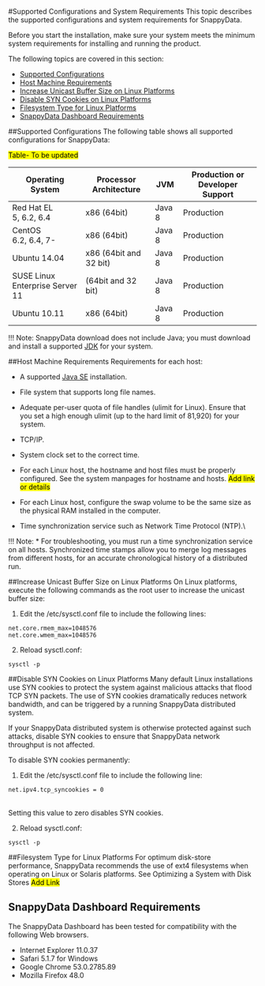 #Supported Configurations and System Requirements
This topic describes the supported configurations and system requirements for SnappyData.

Before you start the installation, make sure your system meets the minimum system requirements for installing and running the product.

The following topics are covered in this section:

* [Supported Configurations](#supported_config)
* [Host Machine Requirements](#host-machine)
* [Increase Unicast Buffer Size on Linux Platforms](#increase_buffer)
* [Disable SYN Cookies on Linux Platforms](#syn-cookies)
* [Filesystem Type for Linux Platforms](#filesystem-types)
* [SnappyData Dashboard Requirements](#dashboard)


<a id="supported-config"></a>
##Supported Configurations
The following table shows all supported configurations for SnappyData: 

<mark>Table- To be updated</mark>

| Operating System |Processor Architecture | JVM| Production or Developer Support
|--------|--------|--------|--------|
|Red Hat EL </br>5, 6.2, 6.4|x86 (64bit)|Java 8 |Production |
|CentOS </br>6.2, 6.4, 7-|x86 (64bit)|Java 8 |Production|
|Ubuntu 14.04 |x86 (64bit and 32 bit) |Java 8|Production |
|SUSE Linux Enterprise Server 11 |(64bit and 32 bit) |Java 8|Production |
|Ubuntu 10.11 |x86 (64bit) | Java 8|Production |

!!! Note:
	SnappyData download does not include Java; you must download and install a supported [JDK](http://www.oracle.com/technetwork/java/javase/downloads/index.html) for your system.

<a id="host-machine"></a>
##Host Machine Requirements
Requirements for each host:

* A supported [Java SE](http://www.oracle.com/technetwork/java/javase/overview/index.html) installation.

* File system that supports long file names.

* Adequate per-user quota of file handles (ulimit for Linux). Ensure that you set a high enough ulimit (up to the hard limit of 81,920) for your system.

* TCP/IP.

* System clock set to the correct time.

* For each Linux host, the hostname and host files must be properly configured. See the system manpages for hostname and hosts. <mark>Add link or details</mark>

* For each Linux host, configure the swap volume to be the same size as the physical RAM installed in the computer.

* Time synchronization service such as Network Time Protocol (NTP).\

!!! Note:
	* For troubleshooting, you must run a time synchronization service on all hosts. Synchronized time stamps allow you to merge log messages from different hosts, for an accurate chronological history of a distributed run.



<a id="increase_buffer"></a>
##Increase Unicast Buffer Size on Linux Platforms
On Linux platforms, execute the following commands as the root user to increase the unicast buffer size:

1. Edit the /etc/sysctl.conf file to include the following lines:</br>
 ```
 net.core.rmem_max=1048576
 net.core.wmem_max=1048576
 ```

2. Reload sysctl.conf:</br>
 ```
 sysctl -p
 ```

<a id="syn-cookies"></a>
##Disable SYN Cookies on Linux Platforms
Many default Linux installations use SYN cookies to protect the system against malicious attacks that flood TCP SYN packets. The use of SYN cookies dramatically reduces network bandwidth, and can be triggered by a running SnappyData distributed system.

If your SnappyData distributed system is otherwise protected against such attacks, disable SYN cookies to ensure that SnappyData network throughput is not affected.

To disable SYN cookies permanently:

1. Edit the /etc/sysctl.conf file to include the following line: </br>
 ```
 net.ipv4.tcp_syncookies = 0
 ```
 </br>Setting this value to zero disables SYN cookies.

2. Reload sysctl.conf: </br>
 ```
 sysctl -p
 ```
 

<a id="filesystem-types"></a>
##Filesystem Type for Linux Platforms
For optimum disk-store performance, SnappyData recommends the use of ext4 filesystems when operating on Linux or Solaris platforms. See Optimizing a System with Disk Stores <mark> Add Link</mark>

<a id="dashboard"></a>
## SnappyData Dashboard Requirements
The SnappyData Dashboard has been tested for compatibility with the following Web browsers. 

* Internet Explorer 11.0.37
* Safari 5.1.7 for Windows
* Google Chrome 53.0.2785.89
* Mozilla Firefox 48.0